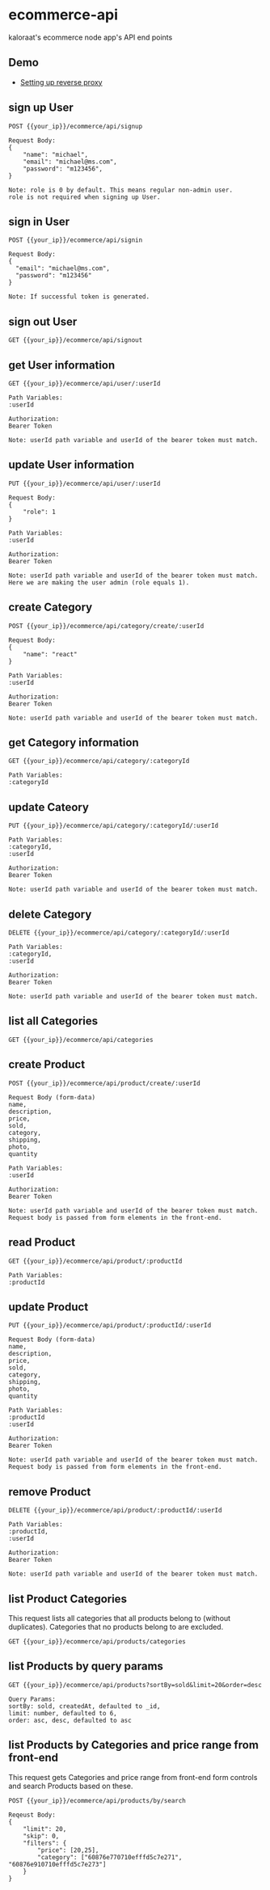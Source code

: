 # ecommerce-api
kaloraat's ecommerce node app's API end points

## Demo
- [Setting up reverse proxy](https://www.youtube.com/watch?v=MEnyPUpoe5E)

## sign up User

```
POST {{your_ip}}/ecommerce/api/signup

Request Body:
{
    "name": "michael",
    "email": "michael@ms.com",
    "password": "m123456",    
}

Note: role is 0 by default. This means regular non-admin user.
role is not required when signing up User.
```

## sign in User

```
POST {{your_ip}}/ecommerce/api/signin

Request Body:
{
  "email": "michael@ms.com",
  "password": "m123456"
}

Note: If successful token is generated. 
```
## sign out User

```
GET {{your_ip}}/ecommerce/api/signout
```

## get User information

```
GET {{your_ip}}/ecommerce/api/user/:userId

Path Variables:
:userId

Authorization:
Bearer Token

Note: userId path variable and userId of the bearer token must match.
```

## update User information

```
PUT {{your_ip}}/ecommerce/api/user/:userId

Request Body:
{
    "role": 1
}

Path Variables:
:userId

Authorization:
Bearer Token

Note: userId path variable and userId of the bearer token must match.
Here we are making the user admin (role equals 1).
```

## create Category
```
POST {{your_ip}}/ecommerce/api/category/create/:userId

Request Body:
{
    "name": "react"
}

Path Variables:
:userId

Authorization:
Bearer Token

Note: userId path variable and userId of the bearer token must match.
```

## get Category information

```
GET {{your_ip}}/ecommerce/api/category/:categoryId

Path Variables:
:categoryId
```

## update Cateory

```
PUT {{your_ip}}/ecommerce/api/category/:categoryId/:userId

Path Variables:
:categoryId,
:userId

Authorization:
Bearer Token

Note: userId path variable and userId of the bearer token must match.
```

## delete Category

```
DELETE {{your_ip}}/ecommerce/api/category/:categoryId/:userId

Path Variables:
:categoryId,
:userId

Authorization:
Bearer Token

Note: userId path variable and userId of the bearer token must match.
```
## list all Categories

```
GET {{your_ip}}/ecommerce/api/categories
```

## create Product

```
POST {{your_ip}}/ecommerce/api/product/create/:userId

Request Body (form-data)
name,
description,
price,
sold,
category,
shipping,
photo,
quantity

Path Variables:
:userId

Authorization:
Bearer Token

Note: userId path variable and userId of the bearer token must match.
Request body is passed from form elements in the front-end.
```

## read Product

```
GET {{your_ip}}/ecommerce/api/product/:productId

Path Variables:
:productId
```

## update Product

```
PUT {{your_ip}}/ecommerce/api/product/:productId/:userId

Request Body (form-data)
name,
description,
price,
sold,
category,
shipping,
photo,
quantity

Path Variables:
:productId
:userId

Authorization:
Bearer Token

Note: userId path variable and userId of the bearer token must match.
Request body is passed from form elements in the front-end.
```

## remove Product

```
DELETE {{your_ip}}/ecommerce/api/product/:productId/:userId

Path Variables:
:productId,
:userId

Authorization:
Bearer Token

Note: userId path variable and userId of the bearer token must match.
```

## list Product Categories

This request lists all categories that all products belong to (without duplicates). Categories that no products belong to are excluded.

```
GET {{your_ip}}/ecommerce/api/products/categories
```

## list Products by query params

```
GET {{your_ip}}/ecommerce/api/products?sortBy=sold&limit=20&order=desc

Query Params:
sortBy: sold, createdAt, defaulted to _id,
limit: number, defaulted to 6,
order: asc, desc, defaulted to asc
```

## list Products by Categories and price range from front-end

This request gets Categories and price range from front-end form controls and search Products based on these.

```
POST {{your_ip}}/ecommerce/api/products/by/search

Reqeust Body:
{
    "limit": 20,
    "skip": 0,
    "filters": {
        "price": [20,25],
        "category": ["60876e770710efffd5c7e271", "60876e910710efffd5c7e273"]
    }
}
```

